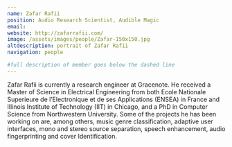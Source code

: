 ```yaml
---
name: Zafar Rafii
position: Audio Research Scientist, Audible Magic
email: 
website: http://zafarrafii.com/
image: /assets/images/people/Zafar-150x150.jpg
altdescription: portrait of Zafar Rafii
navigation: people

#full description of member goes below the dashed line
---
```

Zafar Rafii is currently a research engineer at Gracenote. He received a Master of Science in Electrical Engineering from both Ecole Nationale Superieure de l’Electronique et de ses Applications (ENSEA) in France and Illinois Institute of Technology (IIT) in Chicago, and a PhD in Computer Science from Northwestern University. Some of the projects he has been working on are, among others, music genre classification, adaptive user interfaces, mono and stereo source separation, speech enhancement, audio fingerprinting and cover Identification.
